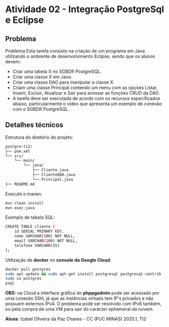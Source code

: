 # Atividade 02 - Integração PostgreSql e Eclipse

## Problema
Problema
Esta tarefa consiste na criação de um programa em Java utilizando o ambiente de desenvolvimento Eclipse, sendo que os alunos devem:

* Criar uma tabela X no SGBDR PostgreSQL.
* Criar uma classe X em Java.
* Criar uma classe DAO para manipular a classe X.
* Criam uma classe Principal contendo um menu com as opções Listar, Inserir, Excluir, Atualizar e Sair para acessar as funções CRUD da DAO.
* A tarefa deve ser executada de acordo com os recursos especificados abaixo, particularmente o video que apresenta um exemplo de conexão com o SGBDR PostgreSQL.

## Detalhes técnicos
Estrutura do diretório do projeto:

```bash
postgre-ti2/
├── pom.xml
└── src/
    └── main/
        └── java/
            ├── Cliente.java
            ├── ClienteDAO.java
            └── Principal.java
├── README.md
```

Execute o maven:

```bash
mvn clean install
mvn exec:java
```

Exemplo de tabela SQL:

```bash
CREATE TABLE cliente (
    id SERIAL PRIMARY KEY,
    nome VARCHAR(100) NOT NULL,
    email VARCHAR(100) NOT NULL,
    telefone VARCHAR(15)
);
```

Utilização de **docker** no **console da Google Cloud**:

```bash
docker pull postgres
sudo apt update && sudo apt-get install postgresql postgresql-contrib
sudo su postgres
psql
```
**OBS:** na Cloud a interface gráfica do **phppgadmin** pode ser acessado por uma conexão SSH, já que as instâncias virtuais tem IP's privados e não possuem externos IPv4. O problema pode ser resolvido com IPv6 também, ou pela compra de uma VM para sair do carácter ephemeral da nuvem.

**Aluna**: Izabel Oliveira da Paz Chaves - CC (PUC MINAS) 2025.1, TI2